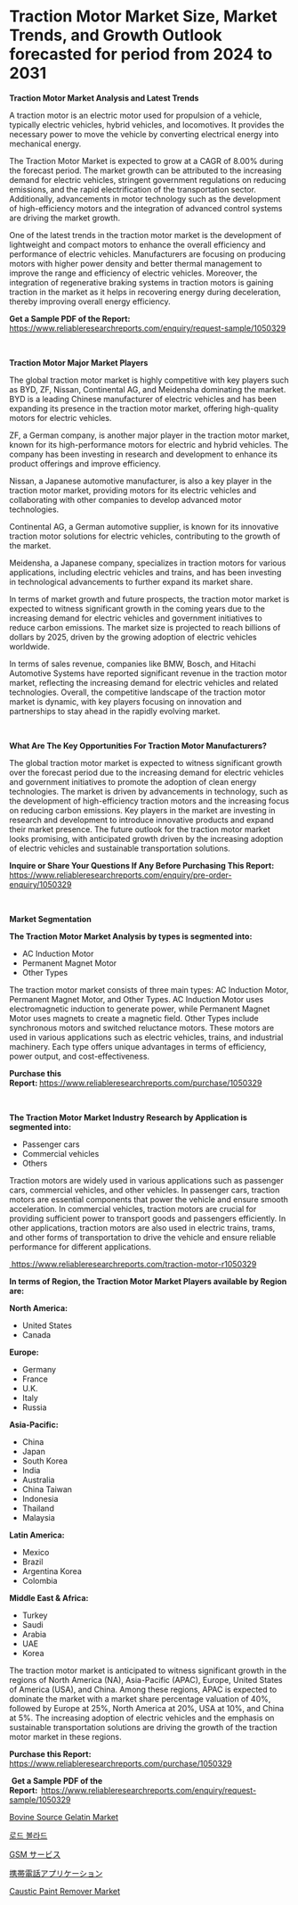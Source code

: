 <p><h1>Traction Motor Market Size, Market Trends, and Growth Outlook forecasted for period from 2024 to 2031</h1></p><p><strong>Traction Motor Market Analysis and Latest Trends</strong></p>
<p><p>A traction motor is an electric motor used for propulsion of a vehicle, typically electric vehicles, hybrid vehicles, and locomotives. It provides the necessary power to move the vehicle by converting electrical energy into mechanical energy.</p><p>The Traction Motor Market is expected to grow at a CAGR of 8.00% during the forecast period. The market growth can be attributed to the increasing demand for electric vehicles, stringent government regulations on reducing emissions, and the rapid electrification of the transportation sector. Additionally, advancements in motor technology such as the development of high-efficiency motors and the integration of advanced control systems are driving the market growth.</p><p>One of the latest trends in the traction motor market is the development of lightweight and compact motors to enhance the overall efficiency and performance of electric vehicles. Manufacturers are focusing on producing motors with higher power density and better thermal management to improve the range and efficiency of electric vehicles. Moreover, the integration of regenerative braking systems in traction motors is gaining traction in the market as it helps in recovering energy during deceleration, thereby improving overall energy efficiency.</p></p>
<p><strong>Get a Sample PDF of the Report:&nbsp;</strong> <a href="https://www.reliableresearchreports.com/enquiry/request-sample/1050329">https://www.reliableresearchreports.com/enquiry/request-sample/1050329</a></p>
<p>&nbsp;</p>
<p><strong>Traction Motor Major Market Players</strong></p>
<p><p>The global traction motor market is highly competitive with key players such as BYD, ZF, Nissan, Continental AG, and Meidensha dominating the market. BYD is a leading Chinese manufacturer of electric vehicles and has been expanding its presence in the traction motor market, offering high-quality motors for electric vehicles.</p><p>ZF, a German company, is another major player in the traction motor market, known for its high-performance motors for electric and hybrid vehicles. The company has been investing in research and development to enhance its product offerings and improve efficiency.</p><p>Nissan, a Japanese automotive manufacturer, is also a key player in the traction motor market, providing motors for its electric vehicles and collaborating with other companies to develop advanced motor technologies.</p><p>Continental AG, a German automotive supplier, is known for its innovative traction motor solutions for electric vehicles, contributing to the growth of the market.</p><p>Meidensha, a Japanese company, specializes in traction motors for various applications, including electric vehicles and trains, and has been investing in technological advancements to further expand its market share.</p><p>In terms of market growth and future prospects, the traction motor market is expected to witness significant growth in the coming years due to the increasing demand for electric vehicles and government initiatives to reduce carbon emissions. The market size is projected to reach billions of dollars by 2025, driven by the growing adoption of electric vehicles worldwide.</p><p>In terms of sales revenue, companies like BMW, Bosch, and Hitachi Automotive Systems have reported significant revenue in the traction motor market, reflecting the increasing demand for electric vehicles and related technologies. Overall, the competitive landscape of the traction motor market is dynamic, with key players focusing on innovation and partnerships to stay ahead in the rapidly evolving market.</p></p>
<p>&nbsp;</p>
<p><strong>What Are The Key Opportunities For Traction Motor Manufacturers?</strong></p>
<p><p>The global traction motor market is expected to witness significant growth over the forecast period due to the increasing demand for electric vehicles and government initiatives to promote the adoption of clean energy technologies. The market is driven by advancements in technology, such as the development of high-efficiency traction motors and the increasing focus on reducing carbon emissions. Key players in the market are investing in research and development to introduce innovative products and expand their market presence. The future outlook for the traction motor market looks promising, with anticipated growth driven by the increasing adoption of electric vehicles and sustainable transportation solutions.</p></p>
<p><strong>Inquire or Share Your Questions If Any Before Purchasing This Report:</strong> <a href="https://www.reliableresearchreports.com/enquiry/pre-order-enquiry/1050329">https://www.reliableresearchreports.com/enquiry/pre-order-enquiry/1050329</a></p>
<p>&nbsp;</p>
<p><strong>Market Segmentation</strong></p>
<p><strong>The Traction Motor Market Analysis by types is segmented into:</strong></p>
<p><ul><li>AC Induction Motor</li><li>Permanent Magnet Motor</li><li>Other Types</li></ul></p>
<p><p>The traction motor market consists of three main types: AC Induction Motor, Permanent Magnet Motor, and Other Types. AC Induction Motor uses electromagnetic induction to generate power, while Permanent Magnet Motor uses magnets to create a magnetic field. Other Types include synchronous motors and switched reluctance motors. These motors are used in various applications such as electric vehicles, trains, and industrial machinery. Each type offers unique advantages in terms of efficiency, power output, and cost-effectiveness.</p></p>
<p><strong>Purchase this Report:&nbsp;</strong><a href="https://www.reliableresearchreports.com/purchase/1050329">https://www.reliableresearchreports.com/purchase/1050329</a></p>
<p>&nbsp;</p>
<p><strong>The Traction Motor Market Industry Research by Application is segmented into:</strong></p>
<p><ul><li>Passenger cars</li><li>Commercial vehicles</li><li>Others</li></ul></p>
<p><p>Traction motors are widely used in various applications such as passenger cars, commercial vehicles, and other vehicles. In passenger cars, traction motors are essential components that power the vehicle and ensure smooth acceleration. In commercial vehicles, traction motors are crucial for providing sufficient power to transport goods and passengers efficiently. In other applications, traction motors are also used in electric trains, trams, and other forms of transportation to drive the vehicle and ensure reliable performance for different applications.</p></p>
<p><a href="https://www.reliableresearchreports.com/traction-motor-r1050329">&nbsp;https://www.reliableresearchreports.com/traction-motor-r1050329</a></p>
<p><strong>In terms of Region, the Traction Motor Market Players available by Region are:</strong></p>
<p>
    <p> <strong> North America: </strong>
        <ul>
            <li>United States</li>
            <li>Canada</li>
        </ul>
        </p> 
    <p> <strong> Europe: </strong>
        <ul>
            <li>Germany</li>
            <li>France</li>
            <li>U.K.</li>
            <li>Italy</li>
            <li>Russia</li>
        </ul>
        </p> 
    <p> <strong> Asia-Pacific: </strong>
        <ul>
            <li>China</li>
            <li>Japan</li>
            <li>South Korea</li>
            <li>India</li>
            <li>Australia</li>
            <li>China Taiwan</li>
            <li>Indonesia</li>
            <li>Thailand</li>
            <li>Malaysia</li>
        </ul>
        </p> 
    <p> <strong> Latin America: </strong>
        <ul>
            <li>Mexico</li>
            <li>Brazil</li>
            <li>Argentina Korea</li>
            <li>Colombia</li>
        </ul>
        </p> 
    <p> <strong> Middle East & Africa: </strong>
        <ul>
            <li>Turkey</li>
            <li>Saudi</li>
            <li>Arabia</li>
            <li>UAE</li>
            <li>Korea</li>
        </ul>
    </p>
    </p>
<p><p>The traction motor market is anticipated to witness significant growth in the regions of North America (NA), Asia-Pacific (APAC), Europe, United States of America (USA), and China. Among these regions, APAC is expected to dominate the market with a market share percentage valuation of 40%, followed by Europe at 25%, North America at 20%, USA at 10%, and China at 5%. The increasing adoption of electric vehicles and the emphasis on sustainable transportation solutions are driving the growth of the traction motor market in these regions.</p></p>
<p><strong>Purchase this Report: </strong><a href="https://www.reliableresearchreports.com/purchase/1050329">https://www.reliableresearchreports.com/purchase/1050329</a></p>
<p>&nbsp;<strong>Get a Sample PDF of the Report:&nbsp;&nbsp;</strong><a href="https://www.reliableresearchreports.com/enquiry/request-sample/1050329">https://www.reliableresearchreports.com/enquiry/request-sample/1050329</a></p>
<p><strong></strong></p>
<p><p><a href="https://issuu.com/reportprime-2/docs/bovine-source-gelatin-market-size-2030.pptx">Bovine Source Gelatin Market</a></p><p><a href="https://github.com/vskv4779xr1/Market-Research-Report-List-1/blob/main/745774919402.md">로드 볼라드</a></p><p><a href="https://github.com/ksxzwxabcuynh011/Market-Research-Report-List-1/blob/main/636821320900.md">GSM サービス</a></p><p><a href="https://github.com/mcbeesbxa270/Market-Research-Report-List-1/blob/main/879477020901.md">携帯電話アプリケーション</a></p><p><a href="https://issuu.com/reportprime-2/docs/caustic-paint-remover-market-size-2030.pptx">Caustic Paint Remover Market</a></p></p>